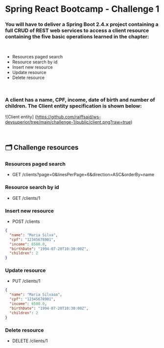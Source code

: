 # Spring React Bootcamp - Challenge 1

### You will have to deliver a Spring Boot 2.4.x project containing a full CRUD of REST web services to access a client resource containing the five basic operations learned in the chapter:
<br>

- Resources paged search
- Resource search by id
- Insert new resource
- Update resource
- Delete resource

<br>

### A client has a name, CPF, income, date of birth and number of children. The Client entity specification is shown below:

![Client entity]
(https://github.com/raiffsaid/ws-devsuperior/tree/main/challenge-1/public/client.png?raw=true)

<br>

## 🗂️ Challenge resources

### Resources paged search
- GET /clients?page=0&linesPerPage=6&direction=ASC&orderBy=name

### Resource search by id
- GET /clients/1

### Insert new resource
- POST /clients
```json
{
  "name": "Maria Silva",
  "cpf": "12345678901",
  "income": 6500.0,
  "birthDate": "1994-07-20T10:30:00Z",
  "children": 2
}
```

### Update resource
- PUT /clients/1
```json
{
  "name": "Maria Silvaaa",
  "cpf": "12345678901",
  "income": 6500.0,
  "birthDate": "1994-07-20T10:30:00Z",
  "children": 2
}
```

### Delete resource
- DELETE /clients/1
